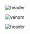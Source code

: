 ![header](https://capsule-render.vercel.app/api?&type=venom&height=300&section=header&text=Hellow%20SEOJIN%20World!&stroke=FA7000)


![venom](https://capsule-render.vercel.app/api?type=venom&text=Hellow%20SEOJIN%20World!&fontSize=70&color=0:8871e5,100:b678c4&stroke=b678c4)

![header](https://capsule-render.vercel.app/api?type=wave&color=auto&height=300&section=header&text=capsule%20render&fontSize=90)
